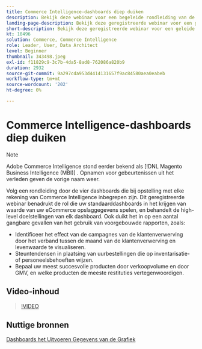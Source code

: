 ```yaml
---
title: Commerce Intelligence-dashboards diep duiken
description: Bekijk deze webinar voor een begeleide rondleiding van de vier dashboards inbegrepen bij opstelling met elke rekening van Commerce Intelligence.
landing-page-description: Bekijk deze geregistreerde webinar voor een geleide tour van de vier dashboards inbegrepen bij opstelling met elke rekening van Commerce Intelligence.
short-description: Bekijk deze geregistreerde webinar voor een geleide tour van de vier dashboards inbegrepen bij opstelling met elke rekening van Commerce Intelligence.
kt: 10496
solution: Commerce, Commerce Intelligence
role: Leader, User, Data Architect
level: Beginner
thumbnail: 343498.jpeg
exl-id: f11829c9-3c7b-4da5-8ad8-762086a820b9
duration: 2932
source-git-commit: 9a297cda953d4414131657f9ac84580aea0eabeb
workflow-type: tm+mt
source-wordcount: '202'
ht-degree: 0%

---
```


# Commerce Intelligence-dashboards diep duiken

>[!NOTE]
>
>Adobe Commerce Intelligence stond eerder bekend als [!DNL Magento Business Intelligence (MBI)] . Opnamen voor gebeurtenissen uit het verleden geven de vorige naam weer.

Volg een rondleiding door de vier dashboards die bij opstelling met elke rekening van Commerce Intelligence inbegrepen zijn. Dit geregistreerde webinar benadrukt de rol die uw standaarddashboards in het krijgen van waarde van uw eCommerce opslaggegevens spelen, en behandelt de high-level doelstellingen van elk dashboard. Ook duikt het in op een aantal gangbare gevallen van het gebruik van voorgebouwde rapporten, zoals:

- Identificeer het effect van de campagnes van de klantenverwerving door het verband tussen de maand van de klantenverwerving en levenwaarde te visualiseren.
- Steuntendensen in plaatsing van uurbestellingen die op inventarisatie- of personeelsbehoeften wijzen.
- Bepaal uw meest succesvolle producten door verkoopvolume en door GMV, en welke producten de meeste restituties vertegenwoordigen.

## Video-inhoud

>[!VIDEO](https://video.tv.adobe.com/v/343498?quality=12&learn=on)

## Nuttige bronnen

[ Dashboards ](https://experienceleague.adobe.com/docs/commerce-business-intelligence/mbi/build/dashboards/ess-dashboards.html?lang=nl-NL)
[ het Uitvoeren Gegevens van de Grafiek ](https://experienceleague.adobe.com/docs/commerce-business-intelligence/mbi/build/share/exp-chart-dash.html?lang=nl-NL)
